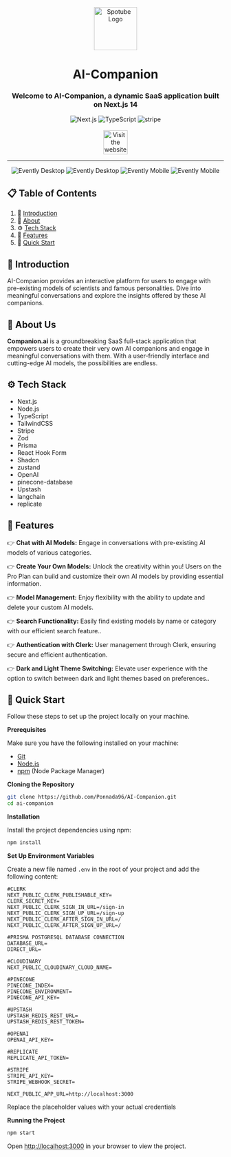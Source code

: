 <div align="center">
   <div ">
     <img width="100" src="public/ai.png" alt="Spotube Logo">
    <h1 align="center">AI-Companion</h1> 
   </div>
  
  <h3 align="center">Welcome to AI-Companion, a dynamic SaaS application built on Next.js 14 </h3>
  <div>
    <img src="https://img.shields.io/badge/-Next_JS_14-black?style=for-the-badge&logoColor=white&logo=nextdotjs&color=000000" alt="Next.js" />
    <img src="https://img.shields.io/badge/-TypeScript-black?style=for-the-badge&logoColor=white&logo=typescript&color=3178C6" alt="TypeScript" />
    <img src="https://img.shields.io/badge/-Stripe-black?style=for-the-badge&logoColor=white&logo=stripe&color=008CDD" alt="stripe" />
    <br/>
    <br/>
    <a href="https://ai-companion.dponnada.com"><img alt="Visit the website" height="56" src="https://cdn.jsdelivr.net/npm/@intergrav/devins-badges@3/assets/cozy/documentation/website_vector.svg">
    </a>
  </div>

  ---
  ![Evently Desktop](public/MainScreen.png)
  ![Evently Desktop](public/ChatScreen.png)
  ![Evently Mobile](public/CompanionEdit.png)
  ![Evently Mobile](public/MobileView.png)
</div>


## 📋 <a name="table">Table of Contents</a>

1. 🤖 [Introduction](#introduction)
2. 📜 [About](#about)
3. ⚙️ [Tech Stack](#tech-stack)
4. 🔋 [Features](#features)
5. 🤸 [Quick Start](#quick-start)

## <a name="introduction">🤖 Introduction</a>

AI-Companion provides an interactive platform for users to engage with pre-existing models of scientists and famous personalities. Dive into meaningful conversations and explore the insights offered by these AI companions.

## <a name="about">📜 About Us</a>

**Companion.ai** is a groundbreaking SaaS full-stack application that empowers users to create their very own AI companions and engage in meaningful conversations with them. With a user-friendly interface and cutting-edge AI models, the possibilities are endless.


## <a name="tech-stack">⚙️ Tech Stack</a>

- Next.js
- Node.js
- TypeScript
- TailwindCSS
- Stripe
- Zod
- Prisma
- React Hook Form
- Shadcn
- zustand
- OpenAI
- pinecone-database
- Upstash
- langchain
- replicate

## <a name="features">🔋 Features</a>

👉 **Chat with AI Models:** Engage in conversations with pre-existing AI models of various categories.

👉 **Create Your Own Models:** Unlock the creativity within you! Users on the Pro Plan can build and customize their own AI models by providing essential information.

👉 **Model Management:** Enjoy flexibility with the ability to update and delete your custom AI models.

👉 **Search Functionality:** Easily find existing models by name or category with our efficient search feature..

👉 **Authentication with Clerk:** User management through Clerk, ensuring secure and efficient authentication.

👉 **Dark and Light Theme Switching:** Elevate user experience with the option to switch between dark and light themes based on preferences..

## <a name="quick-start">🤸 Quick Start</a>

Follow these steps to set up the project locally on your machine.

**Prerequisites**

Make sure you have the following installed on your machine:

- [Git](https://git-scm.com/)
- [Node.js](https://nodejs.org/en)
- [npm](https://www.npmjs.com/) (Node Package Manager)

**Cloning the Repository**

```bash
git clone https://github.com/Ponnada96/AI-Companion.git
cd ai-companion
```

**Installation**

Install the project dependencies using npm:

```bash
npm install
```

**Set Up Environment Variables**

Create a new file named `.env` in the root of your project and add the following content:

```env
#CLERK
NEXT_PUBLIC_CLERK_PUBLISHABLE_KEY=
CLERK_SECRET_KEY=
NEXT_PUBLIC_CLERK_SIGN_IN_URL=/sign-in
NEXT_PUBLIC_CLERK_SIGN_UP_URL=/sign-up
NEXT_PUBLIC_CLERK_AFTER_SIGN_IN_URL=/
NEXT_PUBLIC_CLERK_AFTER_SIGN_UP_URL=/

#PRISMA POSTGRESQL DATABASE CONNECTION
DATABASE_URL=
DIRECT_URL=

#CLOUDINARY 
NEXT_PUBLIC_CLOUDINARY_CLOUD_NAME=

#PINECONE
PINECONE_INDEX=
PINECONE_ENVIRONMENT=
PINECONE_API_KEY=

#UPSTASH
UPSTASH_REDIS_REST_URL=
UPSTASH_REDIS_REST_TOKEN=

#OPENAI
OPENAI_API_KEY=

#REPLICATE
REPLICATE_API_TOKEN=

#STRIPE
STRIPE_API_KEY=
STRIPE_WEBHOOK_SECRET=

NEXT_PUBLIC_APP_URL=http://localhost:3000
```

Replace the placeholder values with your actual credentials 

**Running the Project**

```bash
npm start
```

Open [http://localhost:3000](http://localhost:3000) in your browser to view the project.